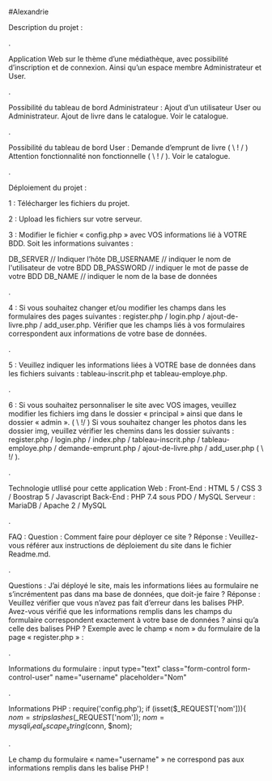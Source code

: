 #Alexandrie

Description du projet :

.

Application Web sur le thème d’une médiathèque, avec possibilité d’inscription et de connexion.
Ainsi qu’un espace membre Administrateur et User.

.

Possibilité du tableau de bord Administrateur :
Ajout d’un utilisateur User ou Administrateur.
Ajout de livre dans le catalogue.
Voir le catalogue.

.

Possibilité du tableau de bord User :
Demande d’emprunt de livre ( \ ! / ) Attention fonctionnalité non fonctionnelle ( \ ! / ).
Voir le catalogue.

.

Déploiement du projet :

1 : Télécharger les fichiers du projet.

2 : Upload les fichiers sur votre serveur.

3 : Modifier le fichier « config.php » avec VOS informations lié à VOTRE BDD. Soit les informations suivantes :

DB_SERVER // Indiquer l’hôte
DB_USERNAME // indiquer le nom de l'utilisateur de votre BDD
DB_PASSWORD // indiquer le mot de passe de votre BDD
DB_NAME // indiquer le nom de la base de données

.

4 : Si vous souhaitez changer et/ou modifier les champs dans les formulaires des pages suivantes : register.php / login.php / ajout-de-livre.php / add_user.php. Vérifier que les champs liés à vos formulaires correspondent aux informations de votre base de données.

.

5 : Veuillez indiquer les informations liées à VOTRE base de données dans les fichiers suivants : tableau-inscrit.php et tableau-employe.php.

.

6 : Si vous souhaitez personnaliser le site avec VOS images, veuillez modifier les fichiers img dans le dossier « principal » ainsi que dans le dossier « admin ».
( \ !/ ) Si vous souhaitez changer les photos dans les dossier img, veuillez vérifier les chemins dans les dossier suivants : register.php / login.php / index.php / tableau-inscrit.php / tableau-employe.php / demande-emprunt.php / ajout-de-livre.php / add_user.php ( \ !/ ).

.

Technologie utllisé pour cette application Web :
Front-End : HTML 5 / CSS 3 / Boostrap 5 / Javascript
Back-End : PHP 7.4 sous PDO / MySQL
Serveur : MariaDB / Apache 2 / MySQL

.

FAQ :
Question : Comment faire pour déployer ce site ?
Réponse : Veuillez-vous référer aux instructions de déploiement du site dans le fichier Readme.md.

.

Questions : J’ai déployé le site, mais les informations liées au formulaire ne s’incrémentent pas dans ma base de données, que doit-je faire ?
Réponse : Veuillez vérifier que vous n’avez pas fait d’erreur dans les balises PHP.
Avez-vous vérifié que les informations remplis dans les champs du formulaire correspondent exactement à votre base de données ? ainsi qu’a celle des balises PHP ?
Exemple avec le champ « nom » du formulaire de la page « register.php » :

.

Informations du formulaire :
input type="text" class="form-control form-control-user" name="username" placeholder="Nom"

.

Informations PHP :
require('config.php');
if (isset($_REQUEST['nom'])){
$nom = stripslashes($_REQUEST['nom']);
$nom = mysqli_real_escape_string($conn, $nom);

.

Le champ du formulaire « name="username" » ne correspond pas aux informations remplis dans les balise PHP !

